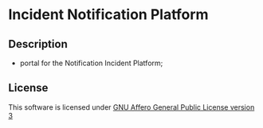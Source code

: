 # Incident Notification Platform


## Description

- portal for the Notification Incident Platform;



## License

This software is licensed under
[GNU Affero General Public License version 3](https://www.gnu.org/licenses/agpl-3.0.html)
